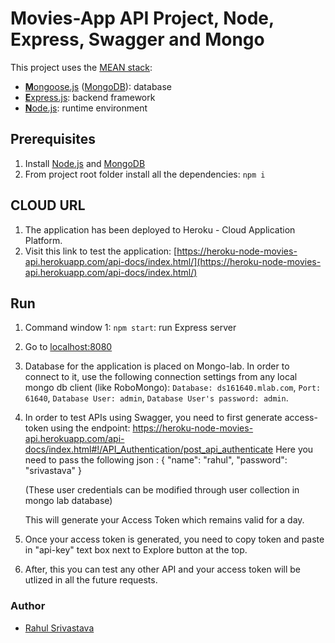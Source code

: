 # Movies-App API Project, Node, Express, Swagger and Mongo 


This project uses the [MEAN stack](https://en.wikipedia.org/wiki/MEAN_(software_bundle)):
* [**M**ongoose.js](http://www.mongoosejs.com) ([MongoDB](http://www.mongodb.com)): database
* [**E**xpress.js](http://expressjs.com): backend framework
* [**N**ode.js](https://nodejs.org): runtime environment

## Prerequisites
1. Install [Node.js](https://nodejs.org) and [MongoDB](http://www.mongodb.com)
2. From project root folder install all the dependencies: `npm i`

## CLOUD URL
1. The application has been deployed to Heroku - Cloud Application Platform. 
2. Visit this link to test the application: [https://heroku-node-movies-api.herokuapp.com/api-docs/index.html/](https://heroku-node-movies-api.herokuapp.com/api-docs/index.html/)

## Run
1. Command window 1: `npm start`: run Express server
2. Go to [localhost:8080](http://localhost:8080)
3. Database for the application is placed on Mongo-lab. In order to connect to it, use the following connection settings from any local mongo db client (like RoboMongo):
   `Database: ds161640.mlab.com`,
   `Port: 61640`,
   `Database User: admin`,
   `Database User's password: admin`.		

4. In order to test APIs using Swagger, you need to first generate access-token using the endpoint:
	https://heroku-node-movies-api.herokuapp.com/api-docs/index.html#!/API_Authentication/post_api_authenticate
	Here you need to pass the following json : 
	{
	  "name": "rahul",
	  "password": "srivastava"
	}

	(These user credentials can be modified through user collection in mongo lab database)

	This will generate your Access Token which remains valid for a day.

5. Once your access token is generated, you need to copy token and paste in "api-key" text box next to Explore button at the top.
6. After, this you can test any other API and your access token will be utlized in all the future requests.

 



### Author
* [Rahul Srivastava](https://github.com/rahul-openstack)
